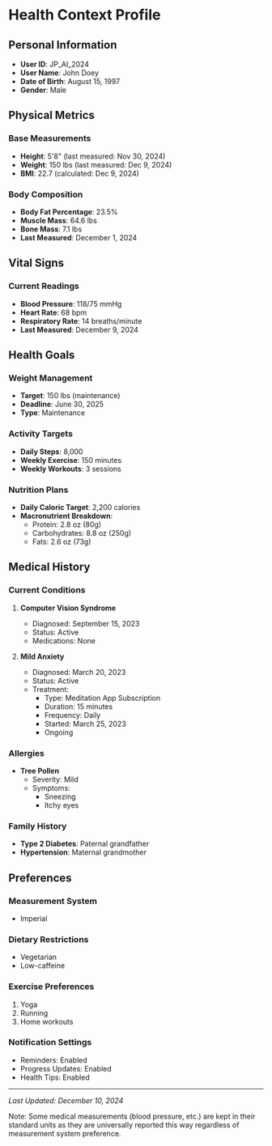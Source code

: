 # Health Context Profile

## Personal Information

- **User ID**: JP_AI_2024
- **User Name**: John Doey
- **Date of Birth**: August 15, 1997
- **Gender**: Male

## Physical Metrics

### Base Measurements

- **Height**: 5'8" (last measured: Nov 30, 2024)
- **Weight**: 150 lbs (last measured: Dec 9, 2024)
- **BMI**: 22.7 (calculated: Dec 9, 2024)

### Body Composition

- **Body Fat Percentage**: 23.5%
- **Muscle Mass**: 64.6 lbs
- **Bone Mass**: 7.1 lbs
- **Last Measured**: December 1, 2024

## Vital Signs

### Current Readings

- **Blood Pressure**: 118/75 mmHg
- **Heart Rate**: 68 bpm
- **Respiratory Rate**: 14 breaths/minute
- **Last Measured**: December 9, 2024

## Health Goals

### Weight Management

- **Target**: 150 lbs (maintenance)
- **Deadline**: June 30, 2025
- **Type**: Maintenance

### Activity Targets

- **Daily Steps**: 8,000
- **Weekly Exercise**: 150 minutes
- **Weekly Workouts**: 3 sessions

### Nutrition Plans

- **Daily Caloric Target**: 2,200 calories
- **Macronutrient Breakdown**:
  - Protein: 2.8 oz (80g)
  - Carbohydrates: 8.8 oz (250g)
  - Fats: 2.6 oz (73g)

## Medical History

### Current Conditions

1. **Computer Vision Syndrome**
   - Diagnosed: September 15, 2023
   - Status: Active
   - Medications: None

2. **Mild Anxiety**
   - Diagnosed: March 20, 2023
   - Status: Active
   - Treatment:
     - Type: Meditation App Subscription
     - Duration: 15 minutes
     - Frequency: Daily
     - Started: March 25, 2023
     - Ongoing

### Allergies

- **Tree Pollen**
  - Severity: Mild
  - Symptoms:
    - Sneezing
    - Itchy eyes

### Family History

- **Type 2 Diabetes**: Paternal grandfather
- **Hypertension**: Maternal grandmother

## Preferences

### Measurement System

- Imperial

### Dietary Restrictions

- Vegetarian
- Low-caffeine

### Exercise Preferences

1. Yoga
2. Running
3. Home workouts

### Notification Settings

- Reminders: Enabled
- Progress Updates: Enabled
- Health Tips: Enabled

---

*Last Updated: December 10, 2024*

Note: Some medical measurements (blood pressure, etc.) are kept in their standard units as they are universally reported this way regardless of measurement system preference.
